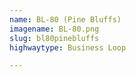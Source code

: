 ```yaml
---
name: BL-80 (Pine Bluffs)
imagename: BL-80.png
slug: bl80pinebluffs
highwaytype: Business Loop

---
```

